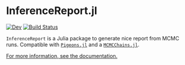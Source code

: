 # InferenceReport.jl

[![Dev](https://img.shields.io/badge/docs-dev-blue.svg)](https://julia-tempering.github.io/InferenceReport.jl)
[![Build Status](https://github.com/Julia-Tempering/InferenceReport.jl/actions/workflows/CI.yml/badge.svg?branch=main)](https://github.com/Julia-Tempering/InferenceReport.jl/actions/workflows/CI.yml?query=branch%3Amain)


`InferenceReport` is a Julia package to generate nice report from MCMC runs. 
Compatible with [`Pigeons.jl`](https://pigeons.run/) and 
a [`MCMCChains.jl`](https://turinglang.org/MCMCChains.jl).


[For more information, see the documentation.](https://julia-tempering.github.io/InferenceReport.jl)

